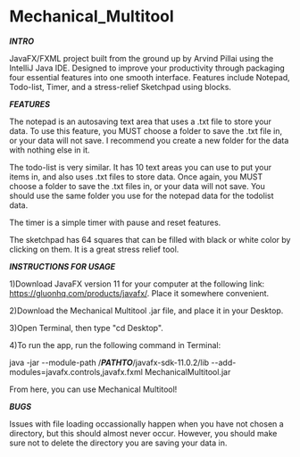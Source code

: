 # Mechanical_Multitool

***INTRO***

JavaFX/FXML project built from the ground up by Arvind Pillai using the IntelliJ Java IDE. 
Designed to improve your productivity through packaging four essential features into one smooth interface.
Features include Notepad, Todo-list, Timer, and a stress-relief Sketchpad using blocks.

***FEATURES***

The notepad is an autosaving text area that uses a .txt file to store your data. 
To use this feature, you MUST choose a folder to save the .txt file in, or your data will not save. 
I recommend you create a new folder for the data with nothing else in it.

The todo-list is very similar. It has 10 text areas you can use to put your items in, and also uses .txt files to store data.
Once again, you MUST choose a folder to save the .txt files in, or your data will not save.
You should use the same folder you use for the notepad data for the todolist data. 

The timer is a simple timer with pause and reset features. 

The sketchpad has 64 squares that can be filled with black or white color by clicking on them. It is a great stress relief tool.

***INSTRUCTIONS FOR USAGE***

1)Download JavaFX version 11 for your computer at the following link: https://gluonhq.com/products/javafx/. Place it somewhere convenient. 

2)Download the Mechanical Multitool .jar file, and place it in your Desktop.

3)Open Terminal, then type "cd Desktop". 

4)To run the app, run the following command in Terminal: 

java -jar --module-path /***PATHTO***/javafx-sdk-11.0.2/lib --add-modules=javafx.controls,javafx.fxml MechanicalMultitool.jar

From here, you can use Mechanical Multitool!

***BUGS***

Issues with file loading occassionally happen when you have not chosen a directory, but this should almost never occur. 
However, you should make sure not to delete the directory you are saving your data in.
